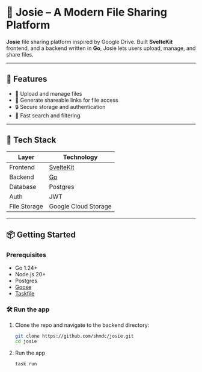 # 📁 Josie – A Modern File Sharing Platform

**Josie** file sharing platform inspired by Google Drive. Built **SvelteKit** frontend, and a  backend written in **Go**, Josie lets users upload, manage, and share files.

---

## 🚀 Features

- 📂 Upload and manage files
- 🔗 Generate shareable links for file access
- 🔒 Secure storage and authentication
- 🧭 Fast search and filtering

---

## 🧱 Tech Stack

| Layer        | Technology    |
|--------------|---------------|
| Frontend     | [SvelteKit](https://kit.svelte.dev) |
| Backend      | [Go](https://go.dev) |
| Database     | Postgres |
| Auth         | JWT |
| File Storage | Google Cloud Storage |

---

## 📦 Getting Started

### Prerequisites

- Go 1.24+
- Node.js 20+
- Postgres
- [Goose](https://github.com/pressly/goose)
- [Taskfile](https://github.com/go-task/task)

### 🛠 Run the app

1. Clone the repo and navigate to the backend directory:
   ```bash
   git clone https://github.com/shmdc/josie.git
   cd josie
    ```
2. Run the app
    ```bash
    task run
    ```